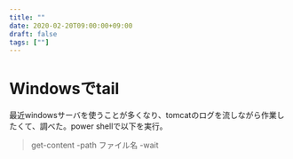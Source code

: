```yaml
---
title: ""
date: 2020-02-20T09:00:00+09:00
draft: false
tags: [""]
---
```

# Windowsでtail

最近windowsサーバを使うことが多くなり、tomcatのログを流しながら作業したくて、調べた。power shellで以下を実行。

> get-content -path ファイル名 -wait

<!--more-->
